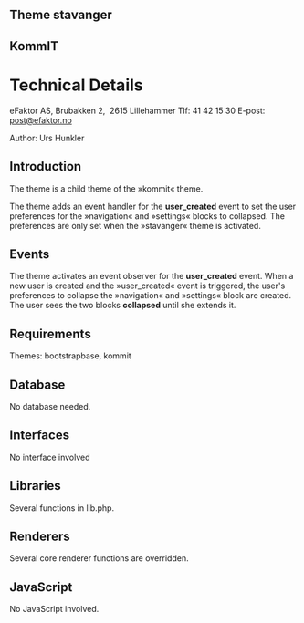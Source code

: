 ## Theme stavanger
## KommIT
# Technical Details

eFaktor AS, Brubakken 2,  2615 Lillehammer
Tlf: 41 42 15 30
E-post: post@efaktor.no

Author: Urs Hunkler


## Introduction
The theme is a child theme of the »kommit« theme.

The theme adds an event handler for the **user_created** event to set the user preferences for the »navigation« and »settings« blocks to collapsed. The preferences are only set when the »stavanger« theme is activated.


## Events
The theme activates an event observer for the **user_created** event. When a new user is created and the »user_created« event is triggered, the user's preferences to collapse the »navigation« and »settings« block are created. The user sees the  two blocks **collapsed** until she extends it.

## Requirements
Themes: bootstrapbase, kommit

## Database
No database needed.

## Interfaces
No interface involved

## Libraries
Several functions in lib.php.

## Renderers
Several core renderer functions are overridden.

## JavaScript
No JavaScript involved.
